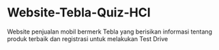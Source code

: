 # Website-Tebla-Quiz-HCI
Website penjualan mobil bermerk Tebla yang berisikan informasi tentang produk terbaik dan registrasi untuk melakukan Test Drive
